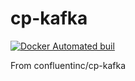 # cp-kafka

[![Docker Automated buil](https://img.shields.io/docker/automated/mtpatter/cp-kafka.svg)](https://hub.docker.com/r/mtpatter/cp-kafka/)

From confluentinc/cp-kafka
